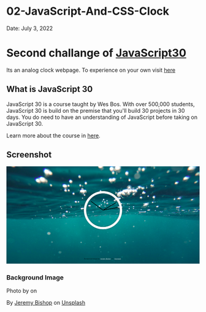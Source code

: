 # 02-JavaScript-And-CSS-Clock

Date: July 3, 2022

# Second challange of [JavaScript30](https://javascript30.com/)

Its an analog clock webpage. To experience on your own visit [here](https://rohit-saini7.github.io/02-JavaScript-And-CSS-Clock/)

## What is JavaScript 30

JavaScript 30 is a course taught by Wes Bos. With over 500,000 students, JavaScript 30 is build on the premise that you'll build 30 projects in 30 days. You do need to have an understanding of JavaScript before taking on JavaScript 30.

Learn more about the course in [here](https://javascript30.com/).

## Screenshot

![Screenshot](./assets/screenshot.png)

### Background Image

Photo by <a href=""></a> on <a href=""></a>

By [Jeremy Bishop](https://unsplash.com/@jeremybishop?utm_source=unsplash&utm_medium=referral&utm_content=creditCopyText) on [Unsplash](https://unsplash.com/s/photos/ocean?utm_source=unsplash&utm_medium=referral&utm_content=creditCopyText)
